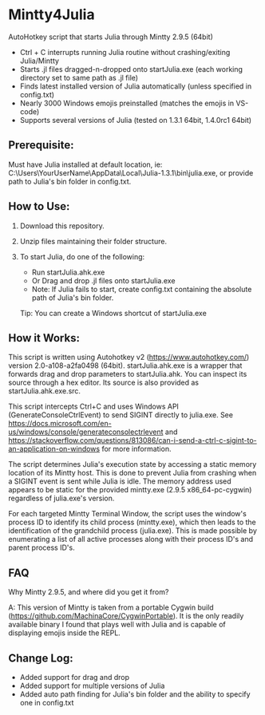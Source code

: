 # Mintty4Julia
AutoHotkey script that starts Julia through Mintty 2.9.5 (64bit)
- Ctrl + C interrupts running Julia routine without crashing/exiting Julia/Mintty
- Starts .jl files dragged-n-dropped onto startJulia.exe (each working directory set to same path as .jl file)
- Finds latest installed version of Julia automatically (unless specified in config.txt)
- Nearly 3000 Windows emojis preinstalled (matches the emojis in VS-code)
- Supports several versions of Julia (tested on 1.3.1 64bit, 1.4.0rc1 64bit)

## Prerequisite:  
Must have Julia installed at default location, ie: C:\Users\YourUserName\AppData\Local\Julia-1.3.1\bin\julia.exe, or provide path to Julia's bin folder in config.txt.

## How to Use:  
1. Download this repository. 
2. Unzip files maintaining their folder structure.
3. To start Julia, do one of the following:
    * Run startJulia.ahk.exe
    * Or Drag and drop .jl files onto startJulia.exe
    * Note: If Julia fails to start, create config.txt containing the absolute path of Julia's bin folder.

    Tip:  You can create a Windows shortcut of startJulia.exe

## How it Works:
This script is written using Autohotkey v2 (https://www.autohotkey.com/) version 2.0-a108-a2fa0498 (64bit).  startJulia.ahk.exe is a wrapper that forwards drag and drop parameters to startJulia.ahk.  You can inspect its source through a hex editor.  Its source is also provided as startJulia.ahk.exe.src. 

This script intercepts Ctrl+C and uses Windows API (GenerateConsoleCtrlEvent) to send SIGINT directly to julia.exe.  See https://docs.microsoft.com/en-us/windows/console/generateconsolectrlevent and https://stackoverflow.com/questions/813086/can-i-send-a-ctrl-c-sigint-to-an-application-on-windows for more information.

The script determines Julia's execution state by accessing a static memory location of its Mintty host.  This is done to prevent Julia from crashing when a SIGINT event is sent while Julia is idle.  The memory address used appears to be static for the provided mintty.exe (2.9.5 x86_64-pc-cygwin) regardless of julia.exe's version.

For each targeted Mintty Terminal Window, the script uses the window's process ID to identify its child process (mintty.exe), which then leads to the identification of the grandchild process (julia.exe).  This is made possible by enumerating a list of all active processes along with their process ID's and parent process ID's.

## FAQ
Why Mintty 2.9.5, and where did you get it from? 

A:  This version of Mintty is taken from a portable Cygwin build (https://github.com/MachinaCore/CygwinPortable).  It is the only readily available binary I found that plays well with Julia and is capable of displaying emojis inside the REPL.

## Change Log:
 - Added support for drag and drop
 - Added support for multiple versions of Julia
 - Added auto path finding for Julia's bin folder and the ability to specify one in config.txt
